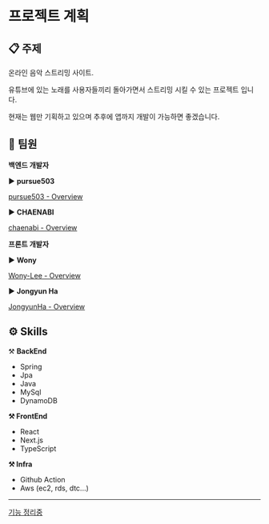 # 프로젝트 계획

## 📋 주제

온라인 음악 스트리밍 사이트. 

유튜브에 있는 노래를 사용자들끼리 돌아가면서 스트리밍 시킬 수 있는 프로젝트 입니다.

현재는 웹만 기획하고 있으며 추후에 앱까지 개발이 가능하면 좋겠습니다.

## 🏢 팀원

**백엔드 개발자**

▶️ **pursue503**

[pursue503 - Overview](https://github.com/pursue503)

▶️ **CHAENABI**

[chaenabi - Overview](https://github.com/chaenabi)

**프론트 개발자**

▶️ **Wony**

[Wony-Lee - Overview](https://github.com/Wony-Lee)

▶️ **Jongyun Ha**

[JongyunHa - Overview](https://github.com/JongyunHa)

## ⚙️ Skills

⚒️ **BackEnd**

- Spring
- Jpa
- Java
- MySql
- DynamoDB

**⚒️ FrontEnd**

- React
- Next.js
- TypeScript

**⚒️ Infra**

- Github Action
- Aws (ec2, rds, dtc...)

---

[기능 정리중](https://github.com/we-are-dj/docs/blob/main/%ED%94%84%EB%A1%9C%EC%A0%9D%ED%8A%B8%EA%B8%B0%EB%8A%A5/%EA%B8%B0%EB%8A%A5.md)
